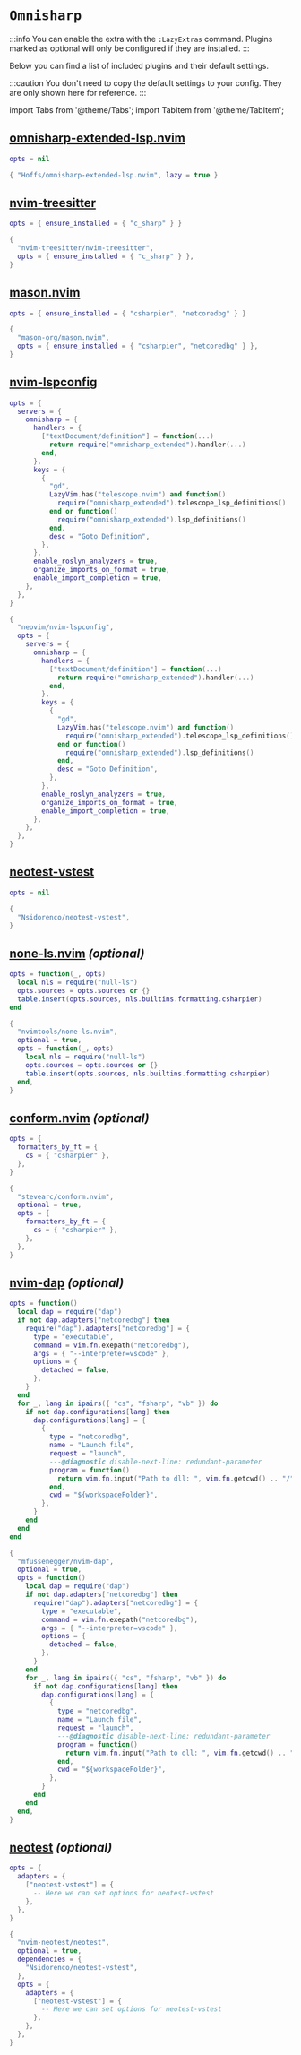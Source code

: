 # `Omnisharp`

<!-- plugins:start -->

:::info
You can enable the extra with the `:LazyExtras` command.
Plugins marked as optional will only be configured if they are installed.
:::

Below you can find a list of included plugins and their default settings.

:::caution
You don't need to copy the default settings to your config.
They are only shown here for reference.
:::

import Tabs from '@theme/Tabs';
import TabItem from '@theme/TabItem';

## [omnisharp-extended-lsp.nvim](https://github.com/Hoffs/omnisharp-extended-lsp.nvim)

<Tabs>

<TabItem value="opts" label="Options">

```lua
opts = nil
```

</TabItem>


<TabItem value="code" label="Full Spec">

```lua
{ "Hoffs/omnisharp-extended-lsp.nvim", lazy = true }
```

</TabItem>

</Tabs>

## [nvim-treesitter](https://github.com/nvim-treesitter/nvim-treesitter)

<Tabs>

<TabItem value="opts" label="Options">

```lua
opts = { ensure_installed = { "c_sharp" } }
```

</TabItem>


<TabItem value="code" label="Full Spec">

```lua
{
  "nvim-treesitter/nvim-treesitter",
  opts = { ensure_installed = { "c_sharp" } },
}
```

</TabItem>

</Tabs>

## [mason.nvim](https://github.com/mason-org/mason.nvim)

<Tabs>

<TabItem value="opts" label="Options">

```lua
opts = { ensure_installed = { "csharpier", "netcoredbg" } }
```

</TabItem>


<TabItem value="code" label="Full Spec">

```lua
{
  "mason-org/mason.nvim",
  opts = { ensure_installed = { "csharpier", "netcoredbg" } },
}
```

</TabItem>

</Tabs>

## [nvim-lspconfig](https://github.com/neovim/nvim-lspconfig)

<Tabs>

<TabItem value="opts" label="Options">

```lua
opts = {
  servers = {
    omnisharp = {
      handlers = {
        ["textDocument/definition"] = function(...)
          return require("omnisharp_extended").handler(...)
        end,
      },
      keys = {
        {
          "gd",
          LazyVim.has("telescope.nvim") and function()
            require("omnisharp_extended").telescope_lsp_definitions()
          end or function()
            require("omnisharp_extended").lsp_definitions()
          end,
          desc = "Goto Definition",
        },
      },
      enable_roslyn_analyzers = true,
      organize_imports_on_format = true,
      enable_import_completion = true,
    },
  },
}
```

</TabItem>


<TabItem value="code" label="Full Spec">

```lua
{
  "neovim/nvim-lspconfig",
  opts = {
    servers = {
      omnisharp = {
        handlers = {
          ["textDocument/definition"] = function(...)
            return require("omnisharp_extended").handler(...)
          end,
        },
        keys = {
          {
            "gd",
            LazyVim.has("telescope.nvim") and function()
              require("omnisharp_extended").telescope_lsp_definitions()
            end or function()
              require("omnisharp_extended").lsp_definitions()
            end,
            desc = "Goto Definition",
          },
        },
        enable_roslyn_analyzers = true,
        organize_imports_on_format = true,
        enable_import_completion = true,
      },
    },
  },
}
```

</TabItem>

</Tabs>

## [neotest-vstest](https://github.com/Nsidorenco/neotest-vstest)

<Tabs>

<TabItem value="opts" label="Options">

```lua
opts = nil
```

</TabItem>


<TabItem value="code" label="Full Spec">

```lua
{
  "Nsidorenco/neotest-vstest",
}
```

</TabItem>

</Tabs>

## [none-ls.nvim](https://github.com/nvimtools/none-ls.nvim) _(optional)_

<Tabs>

<TabItem value="opts" label="Options">

```lua
opts = function(_, opts)
  local nls = require("null-ls")
  opts.sources = opts.sources or {}
  table.insert(opts.sources, nls.builtins.formatting.csharpier)
end
```

</TabItem>


<TabItem value="code" label="Full Spec">

```lua
{
  "nvimtools/none-ls.nvim",
  optional = true,
  opts = function(_, opts)
    local nls = require("null-ls")
    opts.sources = opts.sources or {}
    table.insert(opts.sources, nls.builtins.formatting.csharpier)
  end,
}
```

</TabItem>

</Tabs>

## [conform.nvim](https://github.com/stevearc/conform.nvim) _(optional)_

<Tabs>

<TabItem value="opts" label="Options">

```lua
opts = {
  formatters_by_ft = {
    cs = { "csharpier" },
  },
}
```

</TabItem>


<TabItem value="code" label="Full Spec">

```lua
{
  "stevearc/conform.nvim",
  optional = true,
  opts = {
    formatters_by_ft = {
      cs = { "csharpier" },
    },
  },
}
```

</TabItem>

</Tabs>

## [nvim-dap](https://github.com/mfussenegger/nvim-dap) _(optional)_

<Tabs>

<TabItem value="opts" label="Options">

```lua
opts = function()
  local dap = require("dap")
  if not dap.adapters["netcoredbg"] then
    require("dap").adapters["netcoredbg"] = {
      type = "executable",
      command = vim.fn.exepath("netcoredbg"),
      args = { "--interpreter=vscode" },
      options = {
        detached = false,
      },
    }
  end
  for _, lang in ipairs({ "cs", "fsharp", "vb" }) do
    if not dap.configurations[lang] then
      dap.configurations[lang] = {
        {
          type = "netcoredbg",
          name = "Launch file",
          request = "launch",
          ---@diagnostic disable-next-line: redundant-parameter
          program = function()
            return vim.fn.input("Path to dll: ", vim.fn.getcwd() .. "/", "file")
          end,
          cwd = "${workspaceFolder}",
        },
      }
    end
  end
end
```

</TabItem>


<TabItem value="code" label="Full Spec">

```lua
{
  "mfussenegger/nvim-dap",
  optional = true,
  opts = function()
    local dap = require("dap")
    if not dap.adapters["netcoredbg"] then
      require("dap").adapters["netcoredbg"] = {
        type = "executable",
        command = vim.fn.exepath("netcoredbg"),
        args = { "--interpreter=vscode" },
        options = {
          detached = false,
        },
      }
    end
    for _, lang in ipairs({ "cs", "fsharp", "vb" }) do
      if not dap.configurations[lang] then
        dap.configurations[lang] = {
          {
            type = "netcoredbg",
            name = "Launch file",
            request = "launch",
            ---@diagnostic disable-next-line: redundant-parameter
            program = function()
              return vim.fn.input("Path to dll: ", vim.fn.getcwd() .. "/", "file")
            end,
            cwd = "${workspaceFolder}",
          },
        }
      end
    end
  end,
}
```

</TabItem>

</Tabs>

## [neotest](https://github.com/nvim-neotest/neotest) _(optional)_

<Tabs>

<TabItem value="opts" label="Options">

```lua
opts = {
  adapters = {
    ["neotest-vstest"] = {
      -- Here we can set options for neotest-vstest
    },
  },
}
```

</TabItem>


<TabItem value="code" label="Full Spec">

```lua
{
  "nvim-neotest/neotest",
  optional = true,
  dependencies = {
    "Nsidorenco/neotest-vstest",
  },
  opts = {
    adapters = {
      ["neotest-vstest"] = {
        -- Here we can set options for neotest-vstest
      },
    },
  },
}
```

</TabItem>

</Tabs>

<!-- plugins:end -->

